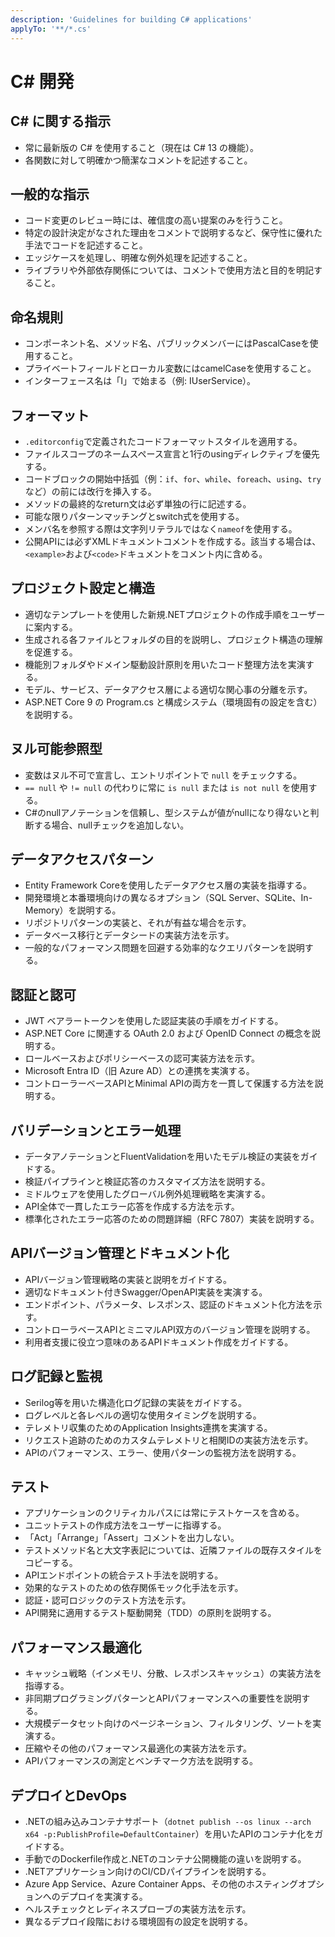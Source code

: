 ```yaml
---
description: 'Guidelines for building C# applications'
applyTo: '**/*.cs'
---
```


# C# 開発

## C# に関する指示
- 常に最新版の C# を使用すること（現在は C# 13 の機能）。
- 各関数に対して明確かつ簡潔なコメントを記述すること。

## 一般的な指示
- コード変更のレビュー時には、確信度の高い提案のみを行うこと。
- 特定の設計決定がなされた理由をコメントで説明するなど、保守性に優れた手法でコードを記述すること。
- エッジケースを処理し、明確な例外処理を記述すること。
- ライブラリや外部依存関係については、コメントで使用方法と目的を明記すること。

## 命名規則

- コンポーネント名、メソッド名、パブリックメンバーにはPascalCaseを使用すること。
- プライベートフィールドとローカル変数にはcamelCaseを使用すること。
- インターフェース名は「I」で始まる（例: IUserService）。

## フォーマット

- `.editorconfig`で定義されたコードフォーマットスタイルを適用する。
- ファイルスコープのネームスペース宣言と1行のusingディレクティブを優先する。
- コードブロックの開始中括弧（例：`if`、`for`、`while`、`foreach`、`using`、`try`など）の前には改行を挿入する。
- メソッドの最終的なreturn文は必ず単独の行に記述する。
- 可能な限りパターンマッチングとswitch式を使用する。
- メンバ名を参照する際は文字列リテラルではなく`nameof`を使用する。
- 公開APIには必ずXMLドキュメントコメントを作成する。該当する場合は、`<example>`および`<code>`ドキュメントをコメント内に含める。

## プロジェクト設定と構造

- 適切なテンプレートを使用した新規.NETプロジェクトの作成手順をユーザーに案内する。
- 生成される各ファイルとフォルダの目的を説明し、プロジェクト構造の理解を促進する。
- 機能別フォルダやドメイン駆動設計原則を用いたコード整理方法を実演する。
- モデル、サービス、データアクセス層による適切な関心事の分離を示す。
- ASP.NET Core 9 の Program.cs と構成システム（環境固有の設定を含む）を説明する。

## ヌル可能参照型

- 変数はヌル不可で宣言し、エントリポイントで `null` をチェックする。
- `== null` や `!= null` の代わりに常に `is null` または `is not null` を使用する。
- C#のnullアノテーションを信頼し、型システムが値がnullになり得ないと判断する場合、nullチェックを追加しない。

## データアクセスパターン

- Entity Framework Coreを使用したデータアクセス層の実装を指導する。
- 開発環境と本番環境向けの異なるオプション（SQL Server、SQLite、In-Memory）を説明する。
- リポジトリパターンの実装と、それが有益な場合を示す。
- データベース移行とデータシードの実装方法を示す。
- 一般的なパフォーマンス問題を回避する効率的なクエリパターンを説明する。

## 認証と認可

- JWT ベアラートークンを使用した認証実装の手順をガイドする。
- ASP.NET Core に関連する OAuth 2.0 および OpenID Connect の概念を説明する。
- ロールベースおよびポリシーベースの認可実装方法を示す。
- Microsoft Entra ID（旧 Azure AD）との連携を実演する。
- コントローラーベースAPIとMinimal APIの両方を一貫して保護する方法を説明する。

## バリデーションとエラー処理

- データアノテーションとFluentValidationを用いたモデル検証の実装をガイドする。
- 検証パイプラインと検証応答のカスタマイズ方法を説明する。
- ミドルウェアを使用したグローバル例外処理戦略を実演する。
- API全体で一貫したエラー応答を作成する方法を示す。
- 標準化されたエラー応答のための問題詳細（RFC 7807）実装を説明する。

## APIバージョン管理とドキュメント化

- APIバージョン管理戦略の実装と説明をガイドする。
- 適切なドキュメント付きSwagger/OpenAPI実装を実演する。
- エンドポイント、パラメータ、レスポンス、認証のドキュメント化方法を示す。
- コントローラベースAPIとミニマルAPI双方のバージョン管理を説明する。
- 利用者支援に役立つ意味のあるAPIドキュメント作成をガイドする。

## ログ記録と監視

- Serilog等を用いた構造化ログ記録の実装をガイドする。
- ログレベルと各レベルの適切な使用タイミングを説明する。
- テレメトリ収集のためのApplication Insights連携を実演する。
- リクエスト追跡のためのカスタムテレメトリと相関IDの実装方法を示す。
- APIのパフォーマンス、エラー、使用パターンの監視方法を説明する。

## テスト

- アプリケーションのクリティカルパスには常にテストケースを含める。
- ユニットテストの作成方法をユーザーに指導する。
- 「Act」「Arrange」「Assert」コメントを出力しない。
- テストメソッド名と大文字表記については、近隣ファイルの既存スタイルをコピーする。
- APIエンドポイントの統合テスト手法を説明する。
- 効果的なテストのための依存関係モック化手法を示す。
- 認証・認可ロジックのテスト方法を示す。
- API開発に適用するテスト駆動開発（TDD）の原則を説明する。

## パフォーマンス最適化

- キャッシュ戦略（インメモリ、分散、レスポンスキャッシュ）の実装方法を指導する。
- 非同期プログラミングパターンとAPIパフォーマンスへの重要性を説明する。
- 大規模データセット向けのページネーション、フィルタリング、ソートを実演する。
- 圧縮やその他のパフォーマンス最適化の実装方法を示す。
- APIパフォーマンスの測定とベンチマーク方法を説明する。

## デプロイとDevOps

- .NETの組み込みコンテナサポート（`dotnet publish --os linux --arch x64 -p:PublishProfile=DefaultContainer`）を用いたAPIのコンテナ化をガイドする。
- 手動でのDockerfile作成と.NETのコンテナ公開機能の違いを説明する。
- .NETアプリケーション向けのCI/CDパイプラインを説明する。
- Azure App Service、Azure Container Apps、その他のホスティングオプションへのデプロイを実演する。
- ヘルスチェックとレディネスプローブの実装方法を示す。
- 異なるデプロイ段階における環境固有の設定を説明する。
